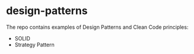 # design-patterns
The repo contains examples of Design Patterns and Clean Code principles:
* SOLID
* Strategy Pattern
